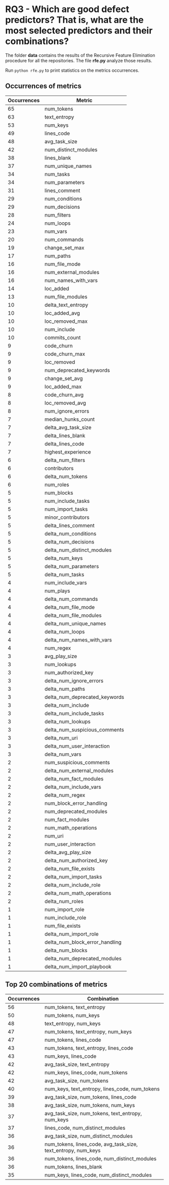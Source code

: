 # RQ3 - Which are good defect predictors? That is, what are the most selected predictors and their combinations?


The folder **data** contains the results of the Recursive Feature Elimination procedure for all the repositories.
The file **rfe.py** analyze those results.

Run ```python rfe.py``` to print statistics on the metrics occurrences.


## Occurrences of metrics

| Occurrences | Metric |
|-------------|--------|
|65           | num_tokens|
|63           | text_entropy|
|53           | num_keys|
|49           | lines_code|
|48           | avg_task_size|
|42           | num_distinct_modules|
|38           | lines_blank|
|37           | num_unique_names|
|34           | num_tasks|
|34           | num_parameters|
|31           | lines_comment|
|29           | num_conditions|
|29           | num_decisions|
|28           | num_filters|
|24           | num_loops|
|23           | num_vars|
|20           | num_commands|
|19           | change_set_max|
|17           | num_paths|
|16           | num_file_mode|
|16           | num_external_modules|
|16           | num_names_with_vars|
|14           | loc_added|
|13           | num_file_modules|
|10           | delta_text_entropy|
|10           | loc_added_avg|
|10           | loc_removed_max|
|10           | num_include|
|10           | commits_count|
|9           | code_churn|
|9           | code_churn_max|
|9           | loc_removed|
|9           | num_deprecated_keywords|
|9           | change_set_avg|
|9           | loc_added_max|
|8           | code_churn_avg|
|8           | loc_removed_avg|
|8           | num_ignore_errors|
|7           | median_hunks_count|
|7           | delta_avg_task_size|
|7           | delta_lines_blank|
|7           | delta_lines_code|
|7           | highest_experience|
|6           | delta_num_filters|
|6           | contributors|
|6           | delta_num_tokens|
|6           | num_roles|
|5           | num_blocks|
|5           | num_include_tasks|
|5           | num_import_tasks|
|5           | minor_contributors|
|5           | delta_lines_comment|
|5           | delta_num_conditions|
|5           | delta_num_decisions|
|5           | delta_num_distinct_modules|
|5           | delta_num_keys|
|5           | delta_num_parameters|
|5           | delta_num_tasks|
|4           | num_include_vars|
|4           | num_plays|
|4           | delta_num_commands|
|4           | delta_num_file_mode|
|4           | delta_num_file_modules|
|4           | delta_num_unique_names|
|4           | delta_num_loops|
|4           | delta_num_names_with_vars|
|4           | num_regex|
|3           | avg_play_size|
|3           | num_lookups|
|3           | num_authorized_key|
|3           | delta_num_ignore_errors|
|3           | delta_num_paths|
|3           | delta_num_deprecated_keywords|
|3           | delta_num_include|
|3           | delta_num_include_tasks|
|3           | delta_num_lookups|
|3           | delta_num_suspicious_comments|
|3           | delta_num_uri|
|3           | delta_num_user_interaction|
|3           | delta_num_vars|
|2           | num_suspicious_comments|
|2           | delta_num_external_modules|
|2           | delta_num_fact_modules|
|2           | delta_num_include_vars|
|2           | delta_num_regex|
|2           | num_block_error_handling|
|2           | num_deprecated_modules|
|2           | num_fact_modules|
|2           | num_math_operations|
|2           | num_uri|
|2           | num_user_interaction|
|2           | delta_avg_play_size|
|2           | delta_num_authorized_key|
|2           | delta_num_file_exists|
|2           | delta_num_import_tasks|
|2           | delta_num_include_role|
|2           | delta_num_math_operations|
|2           | delta_num_roles|
|1           | num_import_role|
|1           | num_include_role|
|1           | num_file_exists|
|1           | delta_num_import_role|
|1           | delta_num_block_error_handling|
|1           | delta_num_blocks|
|1           | delta_num_deprecated_modules|
|1           | delta_num_import_playbook|



## Top 20 combinations of metrics

| Occurrences | Combination |
|-------------|--------|
56           |num_tokens, text_entropy
50           |num_tokens, num_keys
48           |text_entropy, num_keys
47           |num_tokens, text_entropy, num_keys
47           |num_tokens, lines_code
43           |num_tokens, text_entropy, lines_code
43           |num_keys, lines_code
42           |avg_task_size, text_entropy
42           |num_keys, lines_code, num_tokens
42           |avg_task_size, num_tokens
40           |num_keys, text_entropy, lines_code, num_tokens
39           |avg_task_size, num_tokens, lines_code
38           |avg_task_size, num_tokens, num_keys
37           |avg_task_size, num_tokens, text_entropy, num_keys
37           |lines_code, num_distinct_modules
36           |avg_task_size, num_distinct_modules
36           |num_tokens, lines_code, avg_task_size, text_entropy, num_keys
36           |num_tokens, lines_code, num_distinct_modules
36           |num_tokens, lines_blank
35           |num_keys, lines_code, num_distinct_modules





